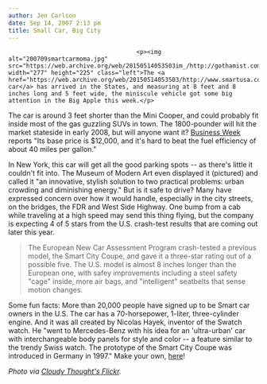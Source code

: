 ```yaml
---
author: Jen Carlson
date: Sep 14, 2007 2:13 pm
title: Small Car, Big City
---
```


	
										<p><img alt="200709smartcarmoma.jpg" src="https://web.archive.org/web/20150514053503im_/http://gothamist.com/attachments/jen/200709smartcarmoma.jpg" width="277" height="225" class="left">The <a href="https://web.archive.org/web/20150514053503/http://www.smartusa.com/">Smart car</a> has arrived in the States, and measuring at 8 feet and 8 inches long and 5 feet wide, the miniscule vehicle got some big attention in the Big Apple this week.</p>

<p>The car is around 3 feet shorter than the Mini Cooper, and could probably fit inside most of the gas guzzling SUVs in town. The 1800-pounder will hit the market stateside in early 2008, but will anyone want it? <a href="https://web.archive.org/web/20150514053503/http://www.businessweek.com/ap/financialnews/D8RK19M00.htm">Business Week</a> reports &quot;Its base price is $12,000, and it&apos;s hard to beat the fuel efficiency of about 40 miles per gallon.&quot;</p>

<p>In New York, this car will get all the good parking spots -- as there&apos;s little it couldn&apos;t fit into. The Museum of Modern Art even displayed it (pictured) and called it &quot;an innovative, stylish solution to two practical problems: urban crowding and diminishing energy.&quot; But is it safe to drive? Many have expressed concern over how it would handle, especially in the city streets, on the bridges, the FDR and West Side Highway. One bump from a cab while traveling at a high speed may send this thing flying, but the company is expecting 4 of 5 stars from the U.S. crash-test results that are coming out later this year.</p><blockquote>The European New Car Assessment Program crash-tested a previous model, the Smart City Coupe, and gave it a three-star rating out of a possible five. The U.S. model is almost 8 inches longer than the European one, with safey improvements including a steel safety &quot;cage&quot; inside, more air bags, and &quot;intelligent&quot; seatbelts that sense motion changes.</blockquote>Some fun facts: More than 20,000 people have signed up to be Smart car owners in the U.S. The car has a 70-horsepower, 1-liter, three-cylinder engine. And it was all created by Nicolas Hayek, inventor of the Swatch watch. He &quot;went to Mercedes-Benz with his idea for an &apos;ultra-urban&apos; car with interchangeable body panels for style and color -- a feature similar to the trendy Swiss watch. The prototype of the Smart City Coupe was introduced in Germany in 1997.&quot; Make your own, <a href="https://web.archive.org/web/20150514053503/http://www.smartusa.com/smart-car-color-selector.aspx">here</a>!<p></p>

<p><em>Photo via <a href="https://web.archive.org/web/20150514053503/http://www.flickr.com/photos/cloudypics/162579704">Cloudy Thought&apos;s Flickr</a>.</em></p>					
										
									
				